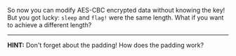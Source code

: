 So now you can modify AES-CBC encrypted data without knowing the key!
But you got lucky: `sleep` and `flag!` were the same length.
What if you want to achieve a different length?

----
**HINT:**
Don't forget about the padding!
How does the padding work?
